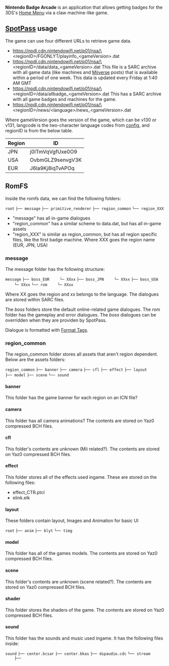 **Nintendo Badge Arcade** is an application that allows getting badges
for the 3DS's [Home Menu](Home_Menu "wikilink") via a claw machine-like
game.

## [SpotPass](SpotPass "wikilink") usage

The game can use four different URLs to retrieve game data.

- https://npdl.cdn.nintendowifi.net/p01/nsa/\<regionID\>/FGONLYT/playinfo_\<gameVersion\>.dat
- https://npdl.cdn.nintendowifi.net/p01/nsa/\<regionID\>/data/data_\<gameVersion\>.dat
  This file is a SARC archive with all game data (like machines and
  [Miiverse](Miiverse "wikilink") posts) that is available within a
  period of one week. This data is updated every Friday at 1:40 AM GMT
- https://npdl.cdn.nintendowifi.net/p01/nsa/\<regionID\>/data/allbadge_\<gameVersion\>.dat
  This has a SARC archive with all game badges and machines for the
  game.
- https://npdl.cdn.nintendowifi.net/p01/nsa/\<regionID\>/news/\<language\>/news_\<gameVersion\>.dat

Where gameVersion goes the version of the game, which can be v130 or
v131, langcode is the two-character language codes from
[config](Config_Savegame#Languages "wikilink"), and regionID is from the
below table.

| Region | ID               |
|--------|------------------|
| JPN    | j0ITmVqVgfUxe0O9 |
| USA    | OvbmGLZ9senvgV3K |
| EUR    | J6la9Kj8iqTvAPOq |

## RomFS

Inside the romfs data, we can find the following folders:

`root`
`├── message`
`├── primitive_renderer`
`├── region_common`
`└── region_XXX`

- "message" has all in-game dialogues
- "region_common" has a similar scheme to data.dat, but has all in-game
  assets
- "region_XXX" is similar as region_common, but has all region specific
  files, like the first badge machine. Where XXX goes the region name
  (EUR, JPN, USA)

### message

The message folder has the following structure:

`message`
`├── boss_EUR`
`    └─ XXxx`
`├── boss_JPN`
`    └─ XXxx`
`├── boss_USA`
`    └─ XXxx`
`└── rom`
`    └─ XXxx`

Where XX goes the region and xx belongs to the language. The dialogues
are stored within SARC files.

The *boss* folders store the default online-related game dialogues. The
*rom* folder has the gameplay and error dialogues. The *boss* dialogues
can be overridden when they are providen by SpotPass.

Dialogue is formatted with [Format
Tags](Nintendo_Badge_Arcade/Format_Tags "wikilink").

### region_common

The region_common folder stores all assets that aren't region dependent.
Below are the assets folders:

`region_common`
`├── banner`
`├── camera`
`├── cfl`
`├── effect`
`├── layout`
`├── model`
`├── scene`
`└── sound`

#### banner

This folder has the game banner for each region on an ICN file?

#### camera

This folder has all camera animations? The contents are stored on Yaz0
compressed BCH files.

#### cfl

This folder's contents are unknown (Mii related?). The contents are
stored on Yaz0 compressed BCH files.

#### effect

This folder stores all of the effects used ingame. These are stored on
the following files:

- effect_CTR.ptcl
- elink.elk

#### layout

These folders contain layout, Images and Animation for basic UI

`root`
`├── anim`
`├── blyt`
`└── timg`

#### model

This folder has all of the games models. The contents are stored on Yaz0
compressed BCH files.

#### scene

This folder's contents are unknown (scene related?). The contents are
stored on Yaz0 compressed BCH files.

#### shader

This folder stores the shaders of the game. The contents are stored on
Yaz0 compressed BCH files.

#### sound

This folder has the sounds and music used ingame. It has the following
files inside:

`sound`
`├── center.bcsar`
`├── center.bkas`
`├── dspaudio.cdc`
`└── stream`
`    ├── `

<audio file name>

.aac

`    └── `

<audio file name>

.bcstm

## ExtData

Inside the extdata, we can find the following files:

- "addSaveData"
- "allbadge.sarc" A register of all badges retrieved from
  data_<gameVersion>.dat file?
- "boss.sarc" The data_<gameVersion>.dat file retrieved from SpotPass
- "savedata"

### allbadge.sarc

This file uses the
[PrizeCollection](Nintendo_Badge_Arcade/PrizeCollection "wikilink")
structure.

### boss.sarc

All game data stored here has the following structure:

`root`
`├── message`
`├── post`
`├── sharc`
`├── talkpic`
`├── xml`
`└── Schedule.xml`

#### message

This folder stores all online-related game dialogues on each language
supported by the region. It goes down the following directories:

`message`
`└── boss_XXX`
`    └── XXxx`
`        └── boss`
`            └── slotAXX`
`                ├── BossText.msbt`
`                ├── Emergency.msbf`
`                ├── HallAd.msbf`
`                ├── PaidTalk.msbf`
`                ├── PostComment.msbf`
`                ├── RetnHall.msbf`
`                ├── StartUp.msbf`
`                ├── ThemeShop.msbf`
`                └── Training.msbf`

Where X goes the region, and x belongs to the language. Within slotAXX,
A is a letter and XX are numbers.

#### post

This folder stores all Miiverse posts related to customizing the Home
Menu with themes and badges. Each SARC file inside here has the
following sructure:

`root`
`├── Image.jpg`
`├── Mii.Etc1_a4`
`└── post.xml`

The post.xml file contains the following data:

<?xml version="1.0" encoding="utf-8"?>

<DistributablePost xmlns:xsi="http://www.w3.org/2001/XMLSchema-instance" xmlns:xsd="http://www.w3.org/2001/XMLSchema">
`  `<index>`x`</index>
`  `<Id><Post ID></Id>
`  `<Name>`Mii name`</Name>
`  `<PathMii>`Mii.Etc1_a4`</PathMii>
`  `<PathImage>`Image.jpg`</PathImage>
</DistributablePost>

The Mii.Etc1_a4 image has a 128x128 resolution.

#### sharc

This folder stores the
[PrizeCollection](Nintendo_Badge_Arcade/PrizeCollection "wikilink") file
with the badges and machines available for the belonging week.

The file is named using the starting and ending dates that the
collection is active for, in yy/mm/dd format separated with an
underscore. For example, a collection active between the dates December
15th, 2022 to December 22nd, 2022 is named \`221215_221222.sarc\`

#### talkpic

This folder contains the promotional images shown on the hub inside SARC
files. Each SARC file has the following content:

`root`
`└── talkpic`
`    └── `<Name of SARC file>
`        └── The images...`

#### xml

This folder has some XML data that controls the parameters of the
promotional images. It has the following structure:

`xml`
`└── talkpic`
`    └── TalkPic.xml`

The TalkPic.xml file has the following data:

<?xml version='1.0' encoding='UTF-8' standalone='yes'?>

<CenterTalkPicProperty>
`    `<TalkPicSet>
`        `<TalkPic Key='<Name of image>`' Arc='`<Name of SARC file>`' Width='512' Height='256' Format='Etc1 or Etc1_a4 or Rgb565' Type='400x240 (Original image resolution?)' Path='path/to/image'/>`
`    `</TalkPicSet>
</CenterTalkPicProperty>

#### Schedule.xml

This file controls the availability of each of the features inside this
structure within the specified dates. It has the following data:

<?xml version="1.0" encoding="utf-8"?>

<FileItems xmlns:xsi="http://www.w3.org/2001/XMLSchema-instance" xmlns:xsd="http://www.w3.org/2001/XMLSchema">
`  `<Items>
`    `<FileItem>
`      `<DateStartText>`YYYYmmdd`</DateStartText>
`      `<DateExpireText>`YYYYmmdd`</DateExpireText>
`      `<ColorText>`#aaaaff`</ColorText>
`      `<Comment />
`      `<RegexSetName>`MessageDir`</RegexSetName>
`      `<Expression>`boss/output/message/(?`<Region>`boss_(JPN|EUR|USA))/(?`<Locale>`[a-zA-Z]+)/boss/(?`

<Dir>

.+)</Expression>

`      `<KeyVariable>`Boss/`</KeyVariable>
`      `<ValueVariable>`boss/$(Dir)/`</ValueVariable>
`      `<OutputVariable>`boss/archive_src/$(ArchiveName)/message/$(Region)/$(Locale)/boss/$(Dir)/`</OutputVariable>
`      `<PreviewVariable />
`      `<CommandVariable>`path/to/command_used.bat`</CommandVariable>
`      `<ArgumentsVariable />
`      `<Key>`Boss/`</Key>
`      `<Value>`boss/slotAXX/`</Value>
`      `

<Output>

boss/archive_src/BossYYYYmmdd_YYYYmmdd/message/boss_XXX/XXxx/boss/slotAXX/

</Output>

`      `<Preview />
`      `<SrcPath>`boss/output/message/boss_XXX/XXxx/boss/slotAXX`</SrcPath>
`      `<Command>`path/to/command_used.bat`</Command>
`      `<Arguments />
`    `</FileItem>
`  `</Items>
`  `<ItemsCount><Number of items></ItemsCount>
`  `<BasePath>`%CTR_CENTER_ROOT%/`</BasePath>
`  `<XMLPath>`boss/archive_src/$(ArchiveName)/Schedule.xml`</XMLPath>
`  `<ArchiveName>`Boss$(DateFrom)_$(DateTo)`</ArchiveName>
`  `<DateFrom>`YYYY-mm-ddT00:00:00`</DateFrom>
`  `<DateTo>`YYYY-mm-ddT00:00:00`</DateTo>
</FileItems>

Each FileItem's content varies depending on its RegexSetName. Below are
the possible values:

| RegexSetName    | Key                 | Value                    |
|-----------------|---------------------|--------------------------|
| MessageDir      | Boss/               | boss/slotAXX/            |
| TalkPicTex      | TalkPicTex/         | TalkPicTex/              |
| TalkPicXml      | TalkPicXml/         | TalkPicXml/              |
| PrizeCollection | sharc/pc00.sarc     | sharc/YYmmdd_YYmmdd.sarc |
| Post            | post/PostXX.sarc    | post/<Post ID>.sarc      |
| BonusStage      | BonusStageName      | <Stage Name>             |
| DefaultStage    | DefaultStageNameXXX | <Stage Name>             |

The *BonusStage* and *DefaultStage* data define the sets (crane
instances) available for each day of that week. The bonus catchers are
also available as a practice crane.